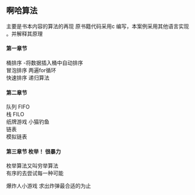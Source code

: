## 啊哈算法

主要是书本内容的算法的再现
原书籍代码采用c 编写，本案例采用其他语言实现 。并解释其原理  


#### 第一章节
桶排序 -将数据插入桶中自动排序  
冒泡排序  两遍for循环  
快速排序  递归算法  

#### 第二章节
队列 FIFO  
栈   FILO  
纸牌游戏 小猫钓鱼  
链表  
模拟链表

#### 第三章节 枚举！ 很暴力
枚举算法又叫穷举算法  
有序的去尝试每一种可能  

爆炸人小游戏 求出炸弹最合适的为止



